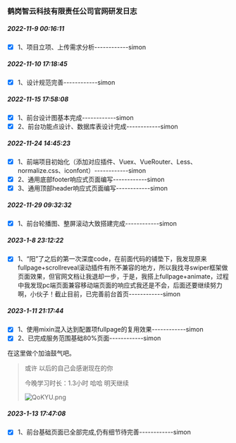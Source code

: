 ### 鹤岗智云科技有限责任公司官网研发日志

##### 2022-11-9 00:16:11

- [x] 1、项目立项、上传需求分析------------simon

##### 2022-11-10 17:18:45

- [x] 1、设计规范完善------------simon

##### 2022-11-15 17:58:08

- [x] 1、前台设计图基本完成------------simon
- [x] 2、前台功能点设计、数据库表设计完成------------simon

##### 2022-11-24 14:45:23

- [x] 1、前端项目初始化（添加对应插件、Vuex、VueRouter、Less、normalize.css、iconfont）------------simon
- [x] 2、通用底部footer响应式页面编写------------simon
- [x] 3、通用顶部header响应式页面编写------------simon

##### 2022-11-29 09:32:32

- [x] 1、前台轮播图、整屏滚动大致搭建完成------------simon

##### 2023-1-8 23:12:22

- [x] 1、“阳”了之后的第一次深度code，在前面代码的铺垫下，我发现原来fullpage+scrollreveal滚动插件有所不兼容的地方，所以我找寻swiper框架做页面效果，但官网文档让我退却一步，于是，我搭上fullpage+animate，过程中我发现pc端页面兼容移动端页面的响应式我还是不会，后面还要继续努力啊，小伙子！截止目前，已完善前台首页------------simon

##### 2023-1-11 21:17:44

- [x] 1、使用mixin混入达到配置项fullpage的复用效果------------simon
- [x] 2、已完成服务范围基础80%页面------------simon

在这里做个加油鼓气吧。

> 或许 以后的自己会感谢现在的你
>
> 今晚学习时长：1.3小时 哈哈 明天继续
>
> ![QoKYU.png](https://i.imgtg.com/2023/01/12/QoKYU.png)

##### 2023-1-13 17:47:08

- [x] 1、前台基础页面已全部完成,仍有细节待完善------------simon

